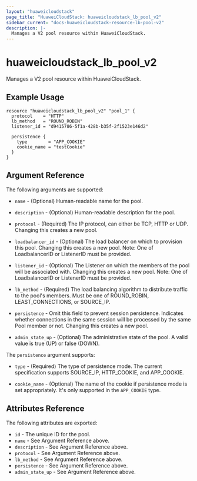 ```yaml
---
layout: "huaweicloudstack"
page_title: "HuaweiCloudStack: huaweicloudstack_lb_pool_v2"
sidebar_current: "docs-huaweicloudstack-resource-lb-pool-v2"
description: |-
  Manages a V2 pool resource within HuaweiCloudStack.
---
```


# huaweicloudstack\_lb\_pool\_v2

Manages a V2 pool resource within HuaweiCloudStack.

## Example Usage

```hcl
resource "huaweicloudstack_lb_pool_v2" "pool_1" {
  protocol    = "HTTP"
  lb_method   = "ROUND_ROBIN"
  listener_id = "d9415786-5f1a-428b-b35f-2f1523e146d2"

  persistence {
    type        = "APP_COOKIE"
    cookie_name = "testCookie"
  }
}
```

## Argument Reference

The following arguments are supported:

* `name` - (Optional) Human-readable name for the pool.

* `description` - (Optional) Human-readable description for the pool.

* `protocol` - (Required) The IP protocol, can either be TCP, HTTP or UDP.
    Changing this creates a new pool.

* `loadbalancer_id` - (Optional) The load balancer on which to provision this
    pool. Changing this creates a new pool.
    Note:  One of LoadbalancerID or ListenerID must be provided.

* `listener_id` - (Optional) The Listener on which the members of the pool
    will be associated with. Changing this creates a new pool.
    Note:  One of LoadbalancerID or ListenerID must be provided.

* `lb_method` - (Required) The load balancing algorithm to
    distribute traffic to the pool's members. Must be one of
    ROUND_ROBIN, LEAST_CONNECTIONS, or SOURCE_IP.

* `persistence` - Omit this field to prevent session persistence.  Indicates
    whether connections in the same session will be processed by the same Pool
    member or not. Changing this creates a new pool.

* `admin_state_up` - (Optional) The administrative state of the pool.
    A valid value is true (UP) or false (DOWN).

The `persistence` argument supports:

* `type` - (Required) The type of persistence mode. The current specification
    supports SOURCE_IP, HTTP_COOKIE, and APP_COOKIE.

* `cookie_name` - (Optional) The name of the cookie if persistence mode is set
    appropriately. It's only supported in the `APP_COOKIE` type.

## Attributes Reference

The following attributes are exported:

* `id` - The unique ID for the pool.
* `name` - See Argument Reference above.
* `description` - See Argument Reference above.
* `protocol` - See Argument Reference above.
* `lb_method` - See Argument Reference above.
* `persistence` - See Argument Reference above.
* `admin_state_up` - See Argument Reference above.
